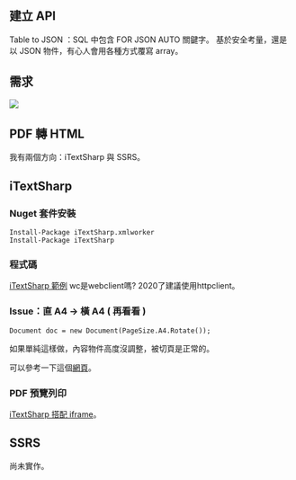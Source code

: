 ## 建立 API

Table to JSON ：SQL 中包含 FOR JSON AUTO 關鍵字。
基於安全考量，還是以 JSON 物件，有心人會用各種方式覆寫 array。

## 需求

![](https://i.imgur.com/ZFLHRss.png)

## PDF 轉 HTML

我有兩個方向：iTextSharp 與 SSRS。

## iTextSharp

### Nuget 套件安裝

```bash=
Install-Package iTextSharp.xmlworker
Install-Package iTextSharp
```

### 程式碼

[iTextSharp 範例](https://dotblogs.com.tw/shadow/2014/02/09/143891)
wc是webclient嗎? 2020了建議使用httpclient。

### Issue：直 A4 → 橫 A4 ( 再看看 )

```
Document doc = new Document(PageSize.A4.Rotate());
```

如果單純這樣做，內容物件高度沒調整，被切頁是正常的。

可以參考一下這個[網頁](https://www.c-sharpcorner.com/UploadFile/a20beb/how-to-generate-a-runtime-pdf-with-landscape-and-portrait-bo/)。

### PDF 預覽列印

[iTextSharp 搭配 iframe](https://forums.asp.net/t/2154046.aspx?How+to+print+iframe+src+as+pdf+using+itextsharp+in+c+)。

## SSRS

尚未實作。
